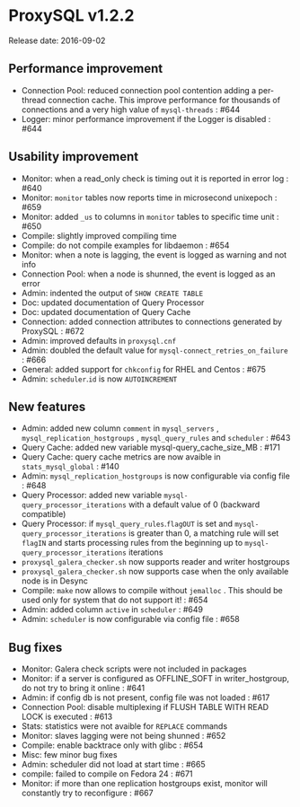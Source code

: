 # ProxySQL v1.2.2

Release date: 2016-09-02

## Performance improvement

* Connection Pool: reduced connection pool contention adding a per-thread connection cache. This improve performance for thousands of connections and a very high value of `mysql-threads` : #644
* Logger: minor performance improvement if the Logger is disabled : #644

## Usability improvement

* Monitor: when a read_only check is timing out it is reported in error log : #640
* Monitor: `monitor` tables now reports time in microsecond unixepoch : #659
* Monitor: added `_us` to columns in `monitor` tables to specific time unit : #650
* Compile: slightly improved compiling time
* Compile: do not compile examples for libdaemon : #654
* Monitor: when a note is lagging, the event is logged as warning and not info
* Connection Pool: when a node is shunned, the event is logged as an error
* Admin: indented the output of `SHOW CREATE TABLE` 
* Doc: updated documentation of Query Processor
* Doc: updated documentation of Query Cache
* Connection: added connection attributes to connections generated by ProxySQL : #672
* Admin: improved defaults in `proxysql.cnf`
* Admin: doubled the default value for `mysql-connect_retries_on_failure` : #666
* General: added support for `chkconfig` for RHEL and Centos : #675
* Admin: `scheduler`.`id` is now `AUTOINCREMENT`

## New features

* Admin: added new column `comment` in `mysql_servers` , `mysql_replication_hostgroups` , `mysql_query_rules` and `scheduler` : #643
* Query Cache: added new variable mysql-query_cache_size_MB : #171
* Query Cache: query cache metrics are now avaible in `stats_mysql_global` : #140
* Admin: `mysql_replication_hostgroups` is now configurable via config file : #648
* Query Processor: added new variable `mysql-query_processor_iterations` with a default value of 0 (backward compatible)
* Query Processor: if `mysql_query_rules`.`flagOUT` is set and `mysql-query_processor_iterations` is greater than 0, a matching rule will set `flagIN` and starts processing rules from the beginning up to `mysql-query_processor_iterations` iterations
* `proxysql_galera_checker.sh` now supports reader and writer hostgroups
* `proxysql_galera_checker.sh` now supports case when the only available node is in Desync
* Compile: `make` now allows to compile without `jemalloc` . This should be used only for system that do not support it! : #654
* Admin: added column `active` in `scheduler` : #649
* Admin: `scheduler` is now configurable via config file : #658


## Bug fixes

* Monitor: Galera check scripts were not included in packages
* Monitor: if a server is configured as OFFLINE_SOFT in writer_hostgroup, do not try to bring it online : #641
* Admin: if config db is not present, config file was not loaded : #617
* Connection Pool: disable multiplexing if FLUSH TABLE WITH READ LOCK is executed : #613
* Stats: statistics were not avaible for `REPLACE` commands
* Monitor: slaves lagging were not being shunned : #652
* Compile: enable backtrace only with glibc : #654
* Misc: few minor bug fixes
* Admin: scheduler did not load at start time : #665
* compile: failed to compile on Fedora 24 : #671
* Monitor: if more than one replication hostgroups exist, monitor will constantly try to reconfigure : #667
